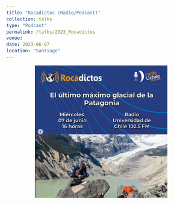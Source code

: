 ```yaml
---
title: "Rocadictos (Radio/Podcast)"
collection: talks
type: "Podcast"
permalink: /talks/2023_Rocadictos
venue: 
date: 2023-06-07
location: "Santiago"
---
```

<div style="text-align: center;"> 
    <img src="/images/Rocadictos.jpg" alt="Rocadictos-El Último Máximo Glacial en la Patagonia" style="width:70%; height:auto;">
</div>

